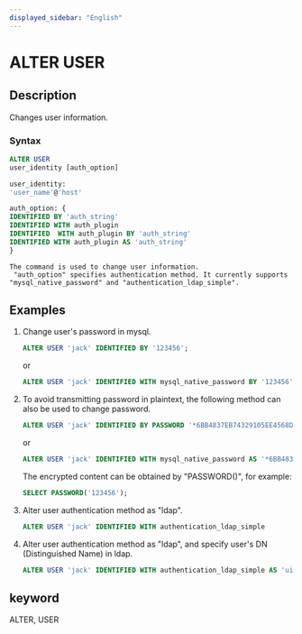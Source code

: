 ```yaml
---
displayed_sidebar: "English"
---
```


# ALTER USER

## Description

Changes user information.

### Syntax

```SQL
ALTER USER
user_identity [auth_option]

user_identity:
'user_name'@'host'

auth_option: {
IDENTIFIED BY 'auth_string'
IDENTIFIED WITH auth_plugin
IDENTIFIED  WITH auth_plugin BY 'auth_string'
IDENTIFIED WITH auth_plugin AS 'auth_string'
}
```

```plain text
The command is used to change user information. 
 "auth_option" specifies authentication method. It currently supports "mysql_native_password" and "authentication_ldap_simple".
```

## Examples

1. Change user's password in mysql.

    ```sql
    ALTER USER 'jack' IDENTIFIED BY '123456';
    ```

    or

    ```sql
    ALTER USER 'jack' IDENTIFIED WITH mysql_native_password BY '123456';
    ```

2. To avoid transmitting password in plaintext, the following method can also be used to change password.

    ```SQL
    ALTER USER 'jack' IDENTIFIED BY PASSWORD '*6BB4837EB74329105EE4568DDA7DC67ED2CA2AD9';
    ```

    or

    ```SQL
    ALTER USER 'jack' IDENTIFIED WITH mysql_native_password AS '*6BB4837EB74329105EE4568DDA7DC67ED2CA2AD9';
    ```

    The encrypted content can be obtained by "PASSWORD()", for example:

    ```sql
    SELECT PASSWORD('123456');
    ```

3. Alter user authentication method as "ldap".

    ```SQL
    ALTER USER 'jack' IDENTIFIED WITH authentication_ldap_simple
    ```

4. Alter user authentication method as "ldap", and specify user's DN (Distinguished Name) in ldap.

    ```SQL
    ALTER USER 'jack' IDENTIFIED WITH authentication_ldap_simple AS 'uid=jack,ou=company,dc=example,dc=com'
    ```

## keyword

ALTER, USER
